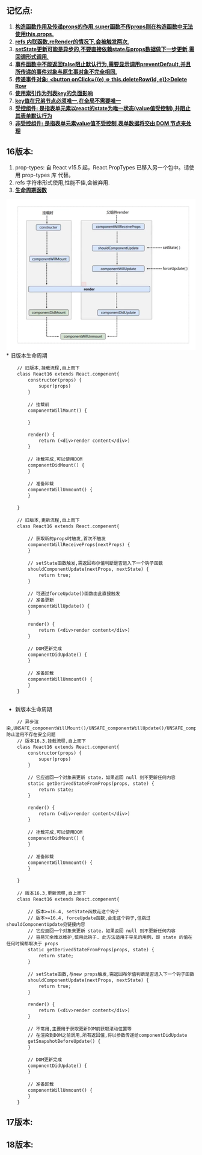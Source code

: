 ## 记忆点:
1. **[构造函数作用及传递props的作用,super函数不传props则在构造函数中无法使用this.props.](https://zh-hans.reactjs.org/docs/react-component.html#constructor)**
2. **[refs 内联函数,reRender的情况下,会被触发两次.](https://zh-hans.reactjs.org/docs/refs-and-the-dom.html)**
3. **[setState更新可能是异步的,不要直接依赖state与props数据做下一步更新,需回调形式调用.](https://zh-hans.reactjs.org/docs/state-and-lifecycle.html)**
4. **[事件函数中不能返回false阻止默认行为,需要显示调用preventDefault,并且所传递的事件对象与原生事对象不完全相同.](https://zh-hans.reactjs.org/docs/handling-events.html)**
5. **[传递事件对象: <button onClick={(e) => this.deleteRow(id, e)}>Delete Row</button>](https://zh-hans.reactjs.org/docs/handling-events.html)**
6. **[使用索引作为列表key的负面影响](https://robinpokorny.medium.com/index-as-a-key-is-an-anti-pattern-e0349aece318)**
7. **[key值在兄弟节点必须唯一,在全局不需要唯一](https://zh-hans.reactjs.org/docs/lists-and-keys.html)**
8. **[受控组件: 是指表单元素以react的state为唯一状态(value值受控制),并阻止其表单默认行为](https://zh-hans.reactjs.org/docs/forms.html)**
9. **[非受控组件: 是指表单元素value值不受控制,表单数据将交由 DOM 节点来处理](https://zh-hans.reactjs.org/docs/forms.html)**
## 16版本:
1. prop-types: 自 React v15.5 起，React.PropTypes 已移入另一个包中。请使用 prop-types 库 代替。
2. refs 字符串形式使用,性能不佳,会被弃用.
3. **[生命周期函数](https://projects.wojtekmaj.pl/react-lifecycle-methods-diagram/)**
<img src="./react16_hook.png">
   * 旧版本生命周期


```
    // 旧版本,挂载流程,自上而下
    class React16 extends React.compenent{
        constructor(props) {
            super(props)
        }
        
        // 挂载前
        componentWillMount() {
        
        }
        
        render() {
            return (<div>render content</div>)
        }
        
        // 挂载完成,可以使用DOM
        componentDidMount() {
        }
        
        // 准备卸载
        componentWillUnmount() {
        }
        
    }
    
    // 旧版本,更新流程,自上而下
    class React16 extends React.compenent{
        
        // 获取新的props时触发,首次不触发
        componentWillReceiveProps(nextProps) {
        }
        
        // setState函数触发,需返回布尔值判断是否进入下一个钩子函数
        shouldComponentUpdate(nextProps, nextState) {
            return true;
        }
        
        // 可通过forceUpdate()函数由此直接触发
        // 准备更新
        componentWillUpdate() {
        }
        
        render() {
            return (<div>render content</div>)
        }
        
        // DOM更新完成
        componentDidUpdate() {
        }
        
        // 准备卸载
        componentWillUnmount() {
        }
    }
    
```

* 新版本生命周期

```
    // 异步渲染,UNSAFE_componentWillMount()/UNSAFE_componentWillUpdate()/UNSAFE_componentWillReceiveProps(),防止滥用不存在安全问题
    // 版本16.3,挂载流程,自上而下
    class React16 extends React.compenent{
        constructor(props) {
            super(props)
        }
        
        // 它应返回一个对象来更新 state，如果返回 null 则不更新任何内容
        static getDerivedStateFromProps(props, state) {
            return state;
        }
        
        render() {
            return (<div>render content</div>)
        }
        
        // 挂载完成,可以使用DOM
        componentDidMount() {
        }
        
        // 准备卸载
        componentWillUnmount() {
        }
        
    }
    
    // 版本16.3,更新流程,自上而下
    class React16 extends React.compenent{
        
        // 版本>=16.4, setState函数走这个钩子
        // 版本>=16.4, forceUpdate函数,会走这个钩子,但跳过shouldComponentUpdate见链接内容
        // 它应返回一个对象来更新 state，如果返回 null 则不更新任何内容
        // 容易冗余难以维护,慎用此钩子. 此方法适用于罕见的用例，即 state 的值在任何时候都取决于 props
        static getDerivedStateFromProps(props, state) {
            return state;
        }
        
        // setState函数,与new props触发,需返回布尔值判断是否进入下一个钩子函数
        shouldComponentUpdate(nextProps, nextState) {
            return true;
        }
        
        render() {
            return (<div>render content</div>)
        }
        
        // 不常用,主要用于获取更新DOM前获取滚动位置等
        // 在渲染到DOM之前调用,所有返回值,将以参数传递给componentDidUpdate
        getSnapshotBeforeUpdate() {
        }
        
        // DOM更新完成
        componentDidUpdate() {
        }
        
        // 准备卸载
        componentWillUnmount() {
        }
    }
```

## 17版本:

## 18版本:

